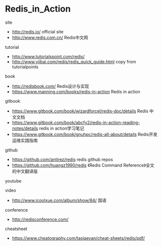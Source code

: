 # Redis_in_Action

site
- http://redis.io/  official site <br>
- http://www.redis.com.cn/   Redis中文网

tutorial
- http://www.tutorialspoint.com/redis/<br>
- http://www.yiibai.com/redis/redis_quick_guide.html copy from tutorialpoints 

book
- http://redisbook.com/  Redis设计与实现<br>
- https://www.manning.com/books/redis-in-action Redis in action

gitbook
- https://www.gitbook.com/book/wizardforcel/redis-doc/details  Redis 中文文档
- https://www.gitbook.com/book/abcfy2/redis-in-action-reading-notes/details   redis in action学习笔记
- https://www.gitbook.com/book/gnuhpc/redis-all-about/details Redis开发运维实践指南

github
- https://github.com/antirez/redis  redis github repos<br>
- https://github.com/huangz1990/redis  《Redis Command Reference》全文的中文翻译版<br>

youtube

video
- http://www.icoolxue.com/album/show/84/ 国语

conference
- http://redisconference.com/

cheatsheet
- https://www.cheatography.com/tasjaevan/cheat-sheets/redis/pdf/


